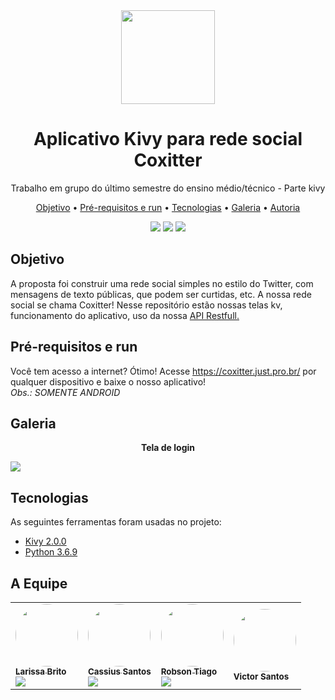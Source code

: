 <div align='center'>
 <img src='.imagens/icone.png' width=150>
</div>
<h1 align="center">Aplicativo Kivy para rede social Coxitter</h1>
<p align="center">Trabalho em grupo do último semestre do ensino médio/técnico - Parte kivy</p>


<p align="center">
 <a href="#objetivo">Objetivo</a> •
 <a href="#requisitos">Pré-requisitos e run</a> • 
 <a href="#tecnologias">Tecnologias</a> • 
 <a href="#galeria">Galeria</a> • 
 <a href="#autor">Autoria</a>
</p>

<div align='center'>
  <img src='https://img.shields.io/static/v1?label=--------------------&message=--------------------&color=A7CCED&style=flat-square'>
  <img src='https://img.shields.io/static/v1?label=--------------------&message=--------------------&color=A7CCED&style=flat-square'> 
  <img src='https://img.shields.io/static/v1?label=--------------------&message=--------------------&color=A7CCED&style=flat-square'> 
</div>

<h2 id='objetivo'>Objetivo</h2>

A proposta foi construir uma rede social simples no estilo do Twitter, com mensagens de texto públicas, que podem ser curtidas, etc. A nossa rede social se chama Coxitter! Nesse repositório estão nossas telas kv, funcionamento do aplicativo, uso da nossa 
[API Restfull.](github.com/laribrito/API/)

<h2 id='requisitos'> Pré-requisitos e run </h2>

Você tem acesso a internet? Ótimo! Acesse <https://coxitter.just.pro.br/> por qualquer dispositivo e baixe o nosso aplicativo!
<br>*Obs.: SOMENTE ANDROID*

<h2 id='galeria'>Galeria</h2>

<div align="center">

  **Tela de login**

</div>

<a href="https://coxitter.just.pro.br/"><img src=".imagens/login.png"></a>


<h2 id='tecnologias'>Tecnologias</h2>

As seguintes ferramentas foram usadas no projeto:

- [Kivy 2.0.0](https://kivy.org/#home)
- [Python 3.6.9](https://www.python.org/)


<h2 id='autor'> A Equipe </h2>

<table>
<tr>
<td>
<a href="https://github.com/laribrito">
<img style="border-radius: 50%;" src="https://avatars.githubusercontent.com/laribrito" width="100px;" alt=""/>
<br/>
<sub><b>Larissa Brito</b></sub>
<br/>
</a>
<img src="https://img.shields.io/static/v1?label=coxitter&message=larila&color=A7CCED" >
</td>
    
<td>
<a href="https://github.com/kkkaxus">
<img style="border-radius: 50%;" src="https://avatars.githubusercontent.com/kkkaxus" width="100px;" alt=""/>
<br/>
<sub><b>Cassius Santos</b></sub>
<br/>
</a>
<img src="https://img.shields.io/static/v1?label=coxitter&message=kaxus&color=A7CCED" >
</td>
  
<td>
<a href="https://github.com/LastKoala7">
<img style="border-radius: 50%;" src="https://avatars.githubusercontent.com/LastKoala7" width="100px;" alt=""/>
<br/>
<sub><b>Robson Tiago</b></sub>
<br/>
</a>
<img src="https://img.shields.io/static/v1?label=coxitter&message=robsu&color=A7CCED" >
</td>
  
<td>
<img style="border-radius: 50%;" src=".imagens/avatar.png" width="100px;" alt=""/>
<br/>
<sub><b>Victor Santos</b></sub>
<br/>
</a>
</td>
    
</tr>
</table>

